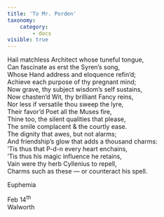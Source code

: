 ```yaml
---
title: 'To Mr. Porden'
taxonomy:
    category:
        - docs
visible: true
---
```


Hail matchless Architect whose tuneful tongue,  
Can fascinate as erst the Syren’s song,  
Whose Hand address and eloquence refin’d;  
Achieve each purpose of thy pregnant mind;  
Now grave, thy subject wisdom’s self sustains,  
Now chasten’d Wit, thy brilliant Fancy reins,  
Nor less if versatile thou sweep the lyre,  
Their favor’d Poet all the Muses fire,  
Thine too, the silent qualities that please,  
The smile complacent & the courtly ease.  
The dignity that awes, but not alarms;  
And friendship’s glow that adds a thousand charms:  
’Tis thus that P-d-n every heart enchains,  
’Tis thus his magic influence he retains,  
Vain were thy herb Cyllenius to repell,  
Charms such as these — or counteract his spell.  
  
Euphemia  
  
Feb 14<sup>th</sup>  
Walworth